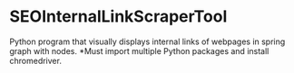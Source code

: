 # SEOInternalLinkScraperTool
Python program that visually displays internal links of webpages in spring graph with nodes. *Must import multiple Python packages and install chromedriver.
